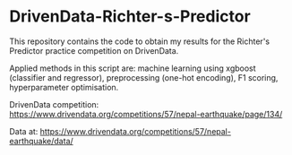 # DrivenData-Richter-s-Predictor

This repository contains the code to obtain my results for the Richter's Predictor practice competition on DrivenData.

Applied methods in this script are: machine learning using xgboost (classifier and regressor), preprocessing (one-hot encoding), F1 scoring, hyperparameter optimisation.

DrivenData competition: https://www.drivendata.org/competitions/57/nepal-earthquake/page/134/

Data at: https://www.drivendata.org/competitions/57/nepal-earthquake/data/
